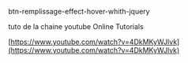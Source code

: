 btn-remplissage-effect-hover-whith-jquery

tuto de la chaine youtube Online Tutorials

[https://www.youtube.com/watch?v=4DkMKyWJlvk](https://www.youtube.com/watch?v=4DkMKyWJlvk)